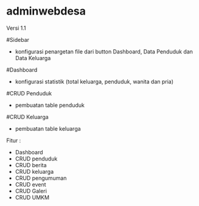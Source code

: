 # adminwebdesa
Versi 1.1

#Sidebar
- konfigurasi penargetan file dari button Dashboard, Data Penduduk dan Data Keluarga

#Dashboard
- konfigurasi statistik (total keluarga, penduduk, wanita dan pria)

#CRUD Penduduk
- pembuatan table penduduk

#CRUD Keluarga
- pembuatan table keluarga

Fitur :
- Dashboard
- CRUD penduduk
- CRUD berita
- CRUD keluarga
- CRUD pengumuman
- CRUD event
- CRUD Galeri
- CRUD UMKM
